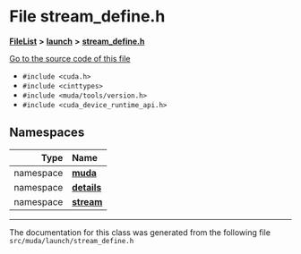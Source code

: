 

# File stream\_define.h



[**FileList**](files.md) **>** [**launch**](dir_440d6ef7395341c98b5d944289d06a83.md) **>** [**stream\_define.h**](stream__define_8h.md)

[Go to the source code of this file](stream__define_8h_source.md)



* `#include <cuda.h>`
* `#include <cinttypes>`
* `#include <muda/tools/version.h>`
* `#include <cuda_device_runtime_api.h>`













## Namespaces

| Type | Name |
| ---: | :--- |
| namespace | [**muda**](namespacemuda.md) <br> |
| namespace | [**details**](namespacemuda_1_1details.md) <br> |
| namespace | [**stream**](namespacemuda_1_1details_1_1stream.md) <br> |





















































------------------------------
The documentation for this class was generated from the following file `src/muda/launch/stream_define.h`


